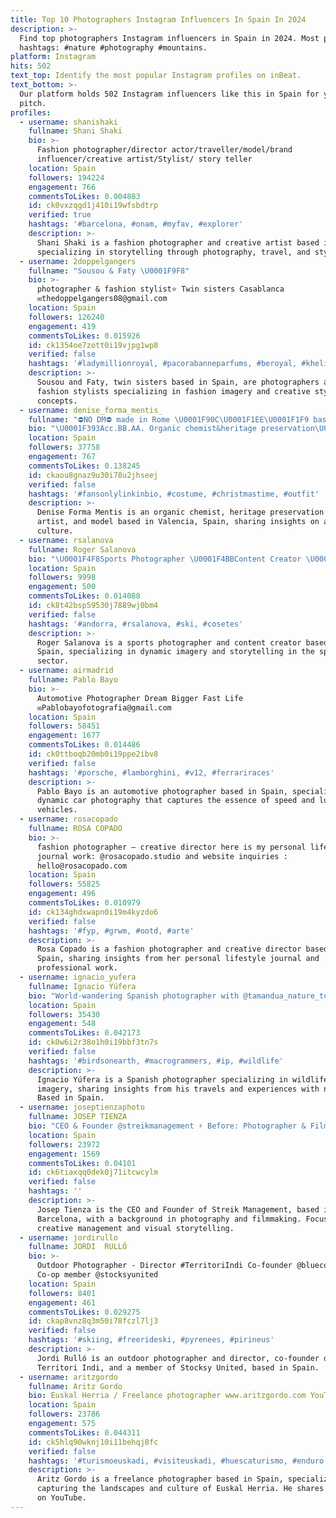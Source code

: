 ```yaml
---
title: Top 10 Photographers Instagram Influencers In Spain In 2024
description: >-
  Find top photographers Instagram influencers in Spain in 2024. Most popular
  hashtags: #nature #photography #mountains.
platform: Instagram
hits: 502
text_top: Identify the most popular Instagram profiles on inBeat.
text_bottom: >-
  Our platform holds 502 Instagram influencers like this in Spain for you to
  pitch.
profiles:
  - username: shanishaki
    fullname: Shani Shaki
    bio: >-
      Fashion photographer/director actor/traveller/model/brand
      influencer/creative artist/Stylist/ story teller
    location: Spain
    followers: 194224
    engagement: 766
    commentsToLikes: 0.004883
    id: ck0vxzqgd1j410i19wfsbdtrp
    verified: true
    hashtags: '#barcelona, #onam, #myfav, #explorer'
    description: >-
      Shani Shaki is a fashion photographer and creative artist based in Spain,
      specializing in storytelling through photography, travel, and style.
  - username: 2doppelgangers
    fullname: "Sousou & Faty \U0001F9F8"
    bio: >-
      photographer & fashion stylist⭐️ Twin sisters Casablanca
      ✉️thedoppelgangers08@gmail.com
    location: Spain
    followers: 126240
    engagement: 419
    commentsToLikes: 0.015926
    id: ck1354oe7zott0i19vjpg1wp8
    verified: false
    hashtags: '#ladymillionroyal, #pacorabanneparfums, #beroyal, #khelikluminous'
    description: >-
      Sousou and Faty, twin sisters based in Spain, are photographers and
      fashion stylists specializing in fashion imagery and creative styling
      concepts.
  - username: denise_forma_mentis_
    fullname: "⛔NO DM⛔ made in Rome \U0001F90C\U0001F1EE\U0001F1F9 based in Valencia \U0001F1EA\U0001F1E6\U0001F34A"
    bio: "\U0001F393Acc.BB.AA. Organic chemist&heritage preservation\U0001F52C\U0001F30D Artist\U0001F3A8, model\U0001F336️\U0001F336️\U0001F336️, photographer \U0001F4F7 \U0001F4E9For collab: deniseformamentisonlybusiness@gmail.com"
    location: Spain
    followers: 37758
    engagement: 767
    commentsToLikes: 0.138245
    id: ckaou8gnaz9u30i78u2jhseej
    verified: false
    hashtags: '#fansonlylinkinbio, #costume, #christmastime, #outfit'
    description: >-
      Denise Forma Mentis is an organic chemist, heritage preservation advocate,
      artist, and model based in Valencia, Spain, sharing insights on art and
      culture.
  - username: rsalanova
    fullname: Roger Salanova
    bio: "\U0001F4F8Sports Photographer \U0001F4BBContent Creator \U0001F4E9rsalanovavisuals@gmail.com"
    location: Spain
    followers: 9998
    engagement: 500
    commentsToLikes: 0.014088
    id: ck8t42bsp59530j7889wj0bm4
    verified: false
    hashtags: '#andorra, #rsalanova, #ski, #cosetes'
    description: >-
      Roger Salanova is a sports photographer and content creator based in
      Spain, specializing in dynamic imagery and storytelling in the sports
      sector.
  - username: airmadrid
    fullname: Pablo Bayo
    bio: >-
      Automotive Photographer Dream Bigger Fast Life
      ✉️Pablobayofotografia@gmail.com
    location: Spain
    followers: 58451
    engagement: 1677
    commentsToLikes: 0.014486
    id: ck0ttboqb20mb0i19ppe2ibv8
    verified: false
    hashtags: '#porsche, #lamborghini, #v12, #ferrariraces'
    description: >-
      Pablo Bayo is an automotive photographer based in Spain, specializing in
      dynamic car photography that captures the essence of speed and luxury
      vehicles.
  - username: rosacopado
    fullname: ROSA COPADO
    bio: >-
      fashion photographer — creative director here is my personal lifestyle
      journal work: @rosacopado.studio and website inquiries :
      hello@rosacopado.com
    location: Spain
    followers: 55825
    engagement: 496
    commentsToLikes: 0.010979
    id: ck134ghdxwapn0i19m4kyzdo6
    verified: false
    hashtags: '#fyp, #grwm, #ootd, #arte'
    description: >-
      Rosa Copado is a fashion photographer and creative director based in
      Spain, sharing insights from her personal lifestyle journal and
      professional work.
  - username: ignacio_yufera
    fullname: Ignacio Yúfera
    bio: "World-wandering Spanish photographer with @tamandua_nature_tours \U0001F1EA\U0001F1F8\U0001F1F5\U0001F1E6All wild images ©️me"
    location: Spain
    followers: 35430
    engagement: 548
    commentsToLikes: 0.042173
    id: ck0w6i2r38o1h0i19bbf3tn7s
    verified: false
    hashtags: '#birdsonearth, #macrogrammers, #ip, #wildlife'
    description: >-
      Ignacio Yúfera is a Spanish photographer specializing in wildlife
      imagery, sharing insights from his travels and experiences with nature.
      Based in Spain.
  - username: joseptienzaphoto
    fullname: JOSEP TIENZA
    bio: "CEO & Founder @streikmanagement ⚡️ Before: Photographer & Filmmaker✨ \U0001F4CDBarcelona, Spain + Info: info@streikmanagement.com"
    location: Spain
    followers: 23972
    engagement: 1569
    commentsToLikes: 0.04101
    id: ck6tiaxqq0dek0j71itcwcylm
    verified: false
    hashtags: ''
    description: >-
      Josep Tienza is the CEO and Founder of Streik Management, based in
      Barcelona, with a background in photography and filmmaking. Focuses on
      creative management and visual storytelling.
  - username: jordirullo
    fullname: JORDI  RULLÓ
    bio: >-
      Outdoor Photographer - Director #TerritoriIndi Co-founder @bluecollectors
      Co-op member @stocksyunited
    location: Spain
    followers: 8401
    engagement: 461
    commentsToLikes: 0.029275
    id: ckap8vnz8q3m50i78fczl7lj3
    verified: false
    hashtags: '#skiing, #freerideski, #pyrenees, #pirineus'
    description: >-
      Jordi Rulló is an outdoor photographer and director, co-founder of
      Territori Indi, and a member of Stocksy United, based in Spain.
  - username: aritzgordo
    fullname: Aritz Gordo
    bio: Euskal Herria / Freelance photographer www.aritzgordo.com YouTube ⬇️
    location: Spain
    followers: 23786
    engagement: 575
    commentsToLikes: 0.044311
    id: ck5hlq90wknj10i11behqj8fc
    verified: false
    hashtags: '#turismoeuskadi, #visiteuskadi, #huescaturismo, #enduro'
    description: >-
      Aritz Gordo is a freelance photographer based in Spain, specializing in
      capturing the landscapes and culture of Euskal Herria. He shares his work
      on YouTube.
---
```


